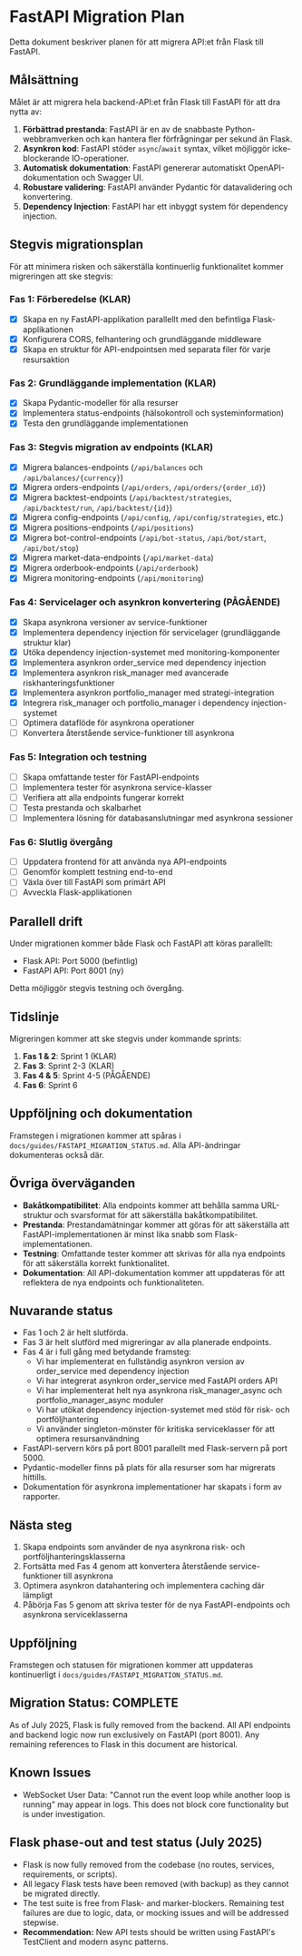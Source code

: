 # FastAPI Migration Plan

Detta dokument beskriver planen för att migrera API:et från Flask till FastAPI.

## Målsättning

Målet är att migrera hela backend-API:et från Flask till FastAPI för att dra nytta av:

1. **Förbättrad prestanda**: FastAPI är en av de snabbaste Python-webbramverken och kan hantera fler förfrågningar per sekund än Flask.
2. **Asynkron kod**: FastAPI stöder `async`/`await` syntax, vilket möjliggör icke-blockerande IO-operationer.
3. **Automatisk dokumentation**: FastAPI genererar automatiskt OpenAPI-dokumentation och Swagger UI.
4. **Robustare validering**: FastAPI använder Pydantic för datavalidering och konvertering.
5. **Dependency Injection**: FastAPI har ett inbyggt system för dependency injection.

## Stegvis migrationsplan

För att minimera risken och säkerställa kontinuerlig funktionalitet kommer migreringen att ske stegvis:

### Fas 1: Förberedelse (KLAR)

- [x] Skapa en ny FastAPI-applikation parallellt med den befintliga Flask-applikationen
- [x] Konfigurera CORS, felhantering och grundläggande middleware
- [x] Skapa en struktur för API-endpointsen med separata filer för varje resursaktion

### Fas 2: Grundläggande implementation (KLAR)

- [x] Skapa Pydantic-modeller för alla resurser
- [x] Implementera status-endpoints (hälsokontroll och systeminformation)
- [x] Testa den grundläggande implementationen

### Fas 3: Stegvis migration av endpoints (KLAR)

- [x] Migrera balances-endpoints (`/api/balances` och `/api/balances/{currency}`)
- [x] Migrera orders-endpoints (`/api/orders`, `/api/orders/{order_id}`)
- [x] Migrera backtest-endpoints (`/api/backtest/strategies`, `/api/backtest/run`, `/api/backtest/{id}`)
- [x] Migrera config-endpoints (`/api/config`, `/api/config/strategies`, etc.)
- [x] Migrera positions-endpoints (`/api/positions`)
- [x] Migrera bot-control-endpoints (`/api/bot-status`, `/api/bot/start`, `/api/bot/stop`)
- [x] Migrera market-data-endpoints (`/api/market-data`)
- [x] Migrera orderbook-endpoints (`/api/orderbook`)
- [x] Migrera monitoring-endpoints (`/api/monitoring`)

### Fas 4: Servicelager och asynkron konvertering (PÅGÅENDE)

- [x] Skapa asynkrona versioner av service-funktioner
- [x] Implementera dependency injection för servicelager (grundläggande struktur klar)
- [x] Utöka dependency injection-systemet med monitoring-komponenter
- [x] Implementera asynkron order_service med dependency injection
- [x] Implementera asynkron risk_manager med avancerade riskhanteringsfunktioner
- [x] Implementera asynkron portfolio_manager med strategi-integration
- [x] Integrera risk_manager och portfolio_manager i dependency injection-systemet
- [ ] Optimera dataflöde för asynkrona operationer
- [ ] Konvertera återstående service-funktioner till asynkrona

### Fas 5: Integration och testning

- [ ] Skapa omfattande tester för FastAPI-endpoints
- [ ] Implementera tester för asynkrona service-klasser
- [ ] Verifiera att alla endpoints fungerar korrekt
- [ ] Testa prestanda och skalbarhet
- [ ] Implementera lösning för databasanslutningar med asynkrona sessioner

### Fas 6: Slutlig övergång

- [ ] Uppdatera frontend för att använda nya API-endpoints
- [ ] Genomför komplett testning end-to-end
- [ ] Växla över till FastAPI som primärt API
- [ ] Avveckla Flask-applikationen

## Parallell drift

Under migrationen kommer både Flask och FastAPI att köras parallellt:

- Flask API: Port 5000 (befintlig)
- FastAPI API: Port 8001 (ny)

Detta möjliggör stegvis testning och övergång.

## Tidslinje

Migreringen kommer att ske stegvis under kommande sprints:

1. **Fas 1 & 2**: Sprint 1 (KLAR)
2. **Fas 3**: Sprint 2-3 (KLAR)
3. **Fas 4 & 5**: Sprint 4-5 (PÅGÅENDE)
4. **Fas 6**: Sprint 6

## Uppföljning och dokumentation

Framstegen i migrationen kommer att spåras i `docs/guides/FASTAPI_MIGRATION_STATUS.md`. Alla API-ändringar dokumenteras också där.

## Övriga överväganden

- **Bakåtkompatibilitet**: Alla endpoints kommer att behålla samma URL-struktur och svarsformat för att säkerställa bakåtkompatibilitet.
- **Prestanda**: Prestandamätningar kommer att göras för att säkerställa att FastAPI-implementationen är minst lika snabb som Flask-implementationen.
- **Testning**: Omfattande tester kommer att skrivas för alla nya endpoints för att säkerställa korrekt funktionalitet.
- **Dokumentation**: All API-dokumentation kommer att uppdateras för att reflektera de nya endpoints och funktionaliteten.

## Nuvarande status

- Fas 1 och 2 är helt slutförda.
- Fas 3 är helt slutförd med migreringar av alla planerade endpoints.
- Fas 4 är i full gång med betydande framsteg:
  - Vi har implementerat en fullständig asynkron version av order_service med dependency injection
  - Vi har integrerat asynkron order_service med FastAPI orders API
  - Vi har implementerat helt nya asynkrona risk_manager_async och portfolio_manager_async moduler
  - Vi har utökat dependency injection-systemet med stöd för risk- och portföljhantering
  - Vi använder singleton-mönster för kritiska serviceklasser för att optimera resursanvändning
- FastAPI-servern körs på port 8001 parallellt med Flask-servern på port 5000.
- Pydantic-modeller finns på plats för alla resurser som har migrerats hittills.
- Dokumentation för asynkrona implementationer har skapats i form av rapporter.

## Nästa steg

1. Skapa endpoints som använder de nya asynkrona risk- och portföljhanteringsklasserna
2. Fortsätta med Fas 4 genom att konvertera återstående service-funktioner till asynkrona
3. Optimera asynkron datahantering och implementera caching där lämpligt
4. Påbörja Fas 5 genom att skriva tester för de nya FastAPI-endpoints och asynkrona serviceklasserna

## Uppföljning

Framstegen och statusen för migrationen kommer att uppdateras kontinuerligt i `docs/guides/FASTAPI_MIGRATION_STATUS.md`.

## Migration Status: COMPLETE

As of July 2025, Flask is fully removed from the backend. All API endpoints and backend logic now run exclusively on FastAPI (port 8001). Any remaining references to Flask in this document are historical.

## Known Issues
- WebSocket User Data: "Cannot run the event loop while another loop is running" may appear in logs. This does not block core functionality but is under investigation.

## Flask phase-out and test status (July 2025)

- Flask is now fully removed from the codebase (no routes, services, requirements, or scripts).
- All legacy Flask tests have been removed (with backup) as they cannot be migrated directly.
- The test suite is free from Flask- and marker-blockers. Remaining test failures are due to logic, data, or mocking issues and will be addressed stepwise.
- **Recommendation:** New API tests should be written using FastAPI's TestClient and modern async patterns. 